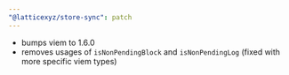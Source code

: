 ```yaml
---
"@latticexyz/store-sync": patch
---
```


- bumps viem to 1.6.0
- removes usages of `isNonPendingBlock` and `isNonPendingLog` (fixed with more specific viem types)
